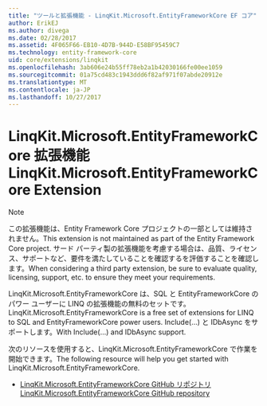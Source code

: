 ```yaml
---
title: "ツールと拡張機能 - LinqKit.Microsoft.EntityFrameworkCore EF コア"
author: ErikEJ
ms.author: divega
ms.date: 02/28/2017
ms.assetid: 4F065F66-EB10-4D7B-944D-E58BF95459C7
ms.technology: entity-framework-core
uid: core/extensions/linqkit
ms.openlocfilehash: 3ab606e24b55ff78eb2a1b42030166fe00ee1059
ms.sourcegitcommit: 01a75cd483c1943ddd6f82af971f07abde20912e
ms.translationtype: MT
ms.contentlocale: ja-JP
ms.lasthandoff: 10/27/2017
---
```

# <a name="linqkitmicrosoftentityframeworkcore-extension"></a><span data-ttu-id="4dfdd-102">LinqKit.Microsoft.EntityFrameworkCore 拡張機能</span><span class="sxs-lookup"><span data-stu-id="4dfdd-102">LinqKit.Microsoft.EntityFrameworkCore Extension</span></span>

> [!NOTE]  
> <span data-ttu-id="4dfdd-103">この拡張機能は、Entity Framework Core プロジェクトの一部としては維持されません。</span><span class="sxs-lookup"><span data-stu-id="4dfdd-103">This extension is not maintained as part of the Entity Framework Core project.</span></span> <span data-ttu-id="4dfdd-104">サード パーティ製の拡張機能を考慮する場合は、品質、ライセンス、サポートなど、要件を満たしていることを確認するを評価することを確認します。</span><span class="sxs-lookup"><span data-stu-id="4dfdd-104">When considering a third party extension, be sure to evaluate quality, licensing, support, etc. to ensure they meet your requirements.</span></span>

<span data-ttu-id="4dfdd-105">LinqKit.Microsoft.EntityFrameworkCore は、SQL と EntityFrameworkCore のパワー ユーザーに LINQ の拡張機能の無料のセットです。</span><span class="sxs-lookup"><span data-stu-id="4dfdd-105">LinqKit.Microsoft.EntityFrameworkCore is a free set of extensions for LINQ to SQL and EntityFrameworkCore power users.</span></span> <span data-ttu-id="4dfdd-106">Include(...) と IDbAsync をサポートします。</span><span class="sxs-lookup"><span data-stu-id="4dfdd-106">With Include(...) and IDbAsync support.</span></span>

<span data-ttu-id="4dfdd-107">次のリソースを使用すると、LinqKit.Microsoft.EntityFrameworkCore で作業を開始できます。</span><span class="sxs-lookup"><span data-stu-id="4dfdd-107">The following resource will help you get started with LinqKit.Microsoft.EntityFrameworkCore.</span></span>
* [<span data-ttu-id="4dfdd-108">LinqKit.Microsoft.EntityFrameworkCore GitHub リポジトリ</span><span class="sxs-lookup"><span data-stu-id="4dfdd-108">LinqKit.Microsoft.EntityFrameworkCore GitHub repository</span></span>](https://github.com/scottksmith95/LINQKit/)
